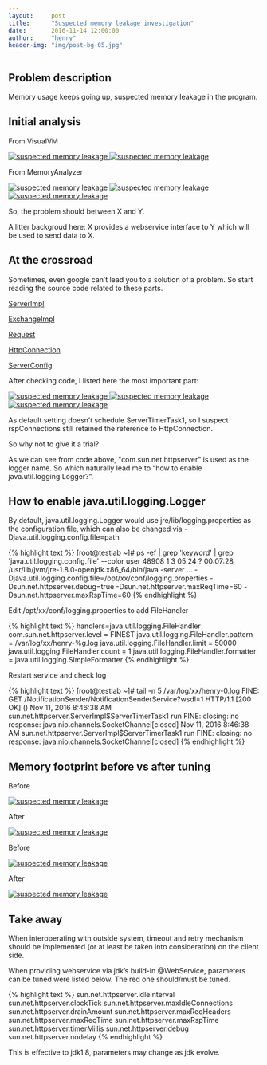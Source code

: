 ```yaml
---
layout:     post
title:      "Suspected memory leakage investigation"
date:       2016-11-14 12:00:00
author:     "henry"
header-img: "img/post-bg-05.jpg"
---
```


<h2 class="section-heading">Problem description</h2>
<p>Memory usage keeps going up, suspected memory leakage in the program.</p>

<h2 class="section-heading">Initial analysis</h2>
<p>From VisualVM</p>
<a href="#">
    <img src="{{ site.baseurl }}/img/suspected-memory-leakage/suspected-memory-leakage-1.png" alt="suspected memory leakage">
</a>
<a href="#">
    <img src="{{ site.baseurl }}/img/suspected-memory-leakage/suspected-memory-leakage-3.png" alt="suspected memory leakage">
</a>

<p>From MemoryAnalyzer</p>
<a href="#">
    <img src="{{ site.baseurl }}/img/suspected-memory-leakage/suspected-memory-leakage-10.png" alt="suspected memory leakage">
</a>
<a href="#">
    <img src="{{ site.baseurl }}/img/suspected-memory-leakage/suspected-memory-leakage-11.png" alt="suspected memory leakage">
</a>
<a href="#">
    <img src="{{ site.baseurl }}/img/suspected-memory-leakage/suspected-memory-leakage-2.png" alt="suspected memory leakage">
</a>

<p>So, the problem should between X and Y.</p>
<p>A litter backgroud here: X provides a webservice interface to Y which will be used to send data to X.</p>

<h2 class="section-heading">At the crossroad</h2>

<p>Sometimes, even google can’t lead you to a solution of a problem. So start reading the source code related to these parts.</p>

<p><a href="http://grepcode.com/file/repository.grepcode.com/java/root/jdk/openjdk/8u40-b25/sun/net/httpserver/ServerImpl.java#ServerImpl.ServerTimerTask1">ServerImpl</a></p>

<p><a href="http://grepcode.com/file/repository.grepcode.com/java/root/jdk/openjdk/8u40-b25/sun/net/httpserver/ExchangeImpl.java#ExchangeImpl">ExchangeImpl</a></p>

<p><a href="http://grepcode.com/file/repository.grepcode.com/java/root/jdk/openjdk/8u40-b25/sun/net/httpserver/Request.java#Request">Request</a></p>

<p><a href="http://grepcode.com/file/repository.grepcode.com/java/root/jdk/openjdk/8u40-b25/sun/net/httpserver/HttpConnection.java#HttpConnection">HttpConnection</a></p>

<p><a href="http://grepcode.com/file/repository.grepcode.com/java/root/jdk/openjdk/8u40-b25/sun/net/httpserver/ServerConfig.java#ServerConfig.0DEFAULT_TIMER_MILLIS">ServerConfig</a></p>

<p>After checking code, I listed here the most important part:</p>

<a href="#">
    <img src="{{ site.baseurl }}/img/suspected-memory-leakage/suspected-memory-leakage-4.png" alt="suspected memory leakage">
</a>

<a href="#">
    <img src="{{ site.baseurl }}/img/suspected-memory-leakage/suspected-memory-leakage-5.png" alt="suspected memory leakage">
</a>

<a href="#">
    <img src="{{ site.baseurl }}/img/suspected-memory-leakage/suspected-memory-leakage-6.png" alt="suspected memory leakage">
</a>

<p>As default setting doesn’t schedule ServerTimerTask1, so I suspect rspConnections still retained the reference to HttpConnection.</p>

<p>So why not to give it a trial?</p>

<p>As we can see from code above, "com.sun.net.httpserver" is used as the logger name. So which naturally lead me to “how to enable java.util.logging.Logger?”.</p>

<h2 class="section-heading">How to enable java.util.logging.Logger</h2>

<p>By default, java.util.logging.Logger would use jre/lib/logging.properties as the configuration file, which can also be changed via -Djava.util.logging.config.file=path</p>
{% highlight text %}
[root@testlab ~]# ps -ef | grep 'keyword' | grep 'java.util.logging.config.file' --color
user   48908     1  3 05:24 ?        00:07:28 /usr/lib/jvm/jre-1.8.0-openjdk.x86_64/bin/java -server ... -Djava.util.logging.config.file=/opt/xx/conf/logging.properties -Dsun.net.httpserver.debug=true -Dsun.net.httpserver.maxReqTime=60 -Dsun.net.httpserver.maxRspTime=60
{% endhighlight %}
<p>Edit /opt/xx/conf/logging.properties to add FileHandler</p>
{% highlight text %}
handlers=java.util.logging.FileHandler
com.sun.net.httpserver.level = FINEST
java.util.logging.FileHandler.pattern = /var/log/xx/henry-%g.log
java.util.logging.FileHandler.limit = 50000
java.util.logging.FileHandler.count = 1
java.util.logging.FileHandler.formatter = java.util.logging.SimpleFormatter
{% endhighlight %}

<p>Restart service and check log</p>
{% highlight text %}
[root@testlab ~]# tail -n 5 /var/log/xx/henry-0.log
FINE: GET /NotificationSender/NotificationSenderService?wsdl=1 HTTP/1.1 [200  OK] ()
Nov 11, 2016 8:46:38 AM sun.net.httpserver.ServerImpl$ServerTimerTask1 run
FINE: closing: no response: java.nio.channels.SocketChannel[closed]
Nov 11, 2016 8:46:38 AM sun.net.httpserver.ServerImpl$ServerTimerTask1 run
FINE: closing: no response: java.nio.channels.SocketChannel[closed]
{% endhighlight %}

<h2 class="section-heading">Memory footprint before vs after tuning</h2>
<p>Before</p>
<a href="#">
    <img src="{{ site.baseurl }}/img/suspected-memory-leakage/suspected-memory-leakage-1.png" alt="suspected memory leakage">
</a>
<p>After</p>
<a href="#">
    <img src="{{ site.baseurl }}/img/suspected-memory-leakage/suspected-memory-leakage-7.png" alt="suspected memory leakage">
</a>
<p>Before</p>
<a href="#">
    <img src="{{ site.baseurl }}/img/suspected-memory-leakage/suspected-memory-leakage-9.png" alt="suspected memory leakage">
</a>
<p>After</p>
<a href="#">
    <img src="{{ site.baseurl }}/img/suspected-memory-leakage/suspected-memory-leakage-8.png" alt="suspected memory leakage">
</a>

<h2 class="section-heading">Take away</h2>
<p>When interoperating with outside system, timeout and retry mechanism should be implemented (or at least be taken into consideration) on the client side.</p>
<p>When providing webservice via jdk’s build-in @WebService, parameters can be tuned were listed below. The red one should/must be tuned.</p>
{% highlight text %}
sun.net.httpserver.idleInterval
sun.net.httpserver.clockTick
sun.net.httpserver.maxIdleConnections
sun.net.httpserver.drainAmount
sun.net.httpserver.maxReqHeaders
sun.net.httpserver.maxReqTime
sun.net.httpserver.maxRspTime
sun.net.httpserver.timerMillis
sun.net.httpserver.debug
sun.net.httpserver.nodelay
{% endhighlight %}

<p>This is effective to jdk1.8, parameters may change as jdk evolve.</p>